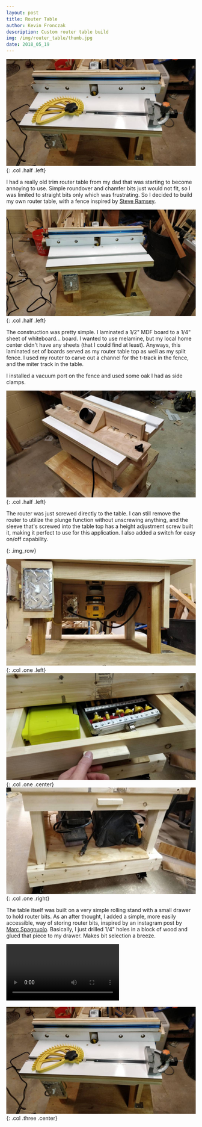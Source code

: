 ```yaml
---
layout: post
title: Router Table
author: Kevin Fronczak
description: Custom router table build
img: /img/router_table/thumb.jpg
date: 2018_05_19
---
```


![Router Table](/img/router_table/router_table.jpg "Router table"){: .col .half .left}

I had a really old trim router table from my dad that was starting to become annoying to use.  Simple roundover and chamfer bits just would not fit, so I was limited to straight bits only which was frustrating.  So I decided to build my own router table, with a fence inspired by [Steve Ramsey](https://woodworking.formeremortals.net).

![Router table front](/img/router_table/router_table_front.jpg "Router table front"){: .col .half .left}

The construction was pretty simple.  I laminated a 1/2" MDF board to a 1/4" sheet of whiteboard... board.  I wanted to use melamine, but my local home center didn't have any sheets (that I could find at least).  Anyways, this laminated set of boards served as my router table top as well as my split fence.  I used my router to carve out a channel for the t-track in the fence, and the miter track in the table.

I installed a vacuum port on the fence and used some oak I had as side clamps.


![Router table fence](/img/router_table/router_fence.jpg "Router table fence"){: .col .half .left}

The router was just screwed directly to the table.  I can still remove the router to utilize the plunge function without unscrewing anything, and the sleeve that's screwed into the table top has a height adjustment screw built it, making it perfect to use for this application.  I also added a switch for easy on/off capability.

{: .img_row}

![Router table below](/img/router_table/router_table_below.jpg "Below router table"){: .col .one .left}
![Router table drawer](/img/router_table/router_table_drawer.jpg "Router table drawer"){: .col .one .center}
![Router table shelf](/img/router_table/router_table_shelf.jpg "Router table shelf"){: .col .one .right}

The table itself was built on a very simple rolling stand with a small drawer to hold router bits.  As an after thought, I added a simple, more easily accessible, way of storing router bits, inspired by an instagram post by [Marc Spagnuolo](https://instagram.com/woodwhisperer).  Basically, I just drilled 1/4" holes in a block of wood and glued that piece to my drawer.  Makes bit selection a breeze.

<div class="img_row">
<video class="col three" controls>
    <source src="/img/router_table/router_storage.mp4" type="videos/mp4" />
    Your browser does not support the video tag.
</video>
</div>

![Completed router table](/img/router_table/router_table.jpg "Completed router table"){: .col .three .center}

